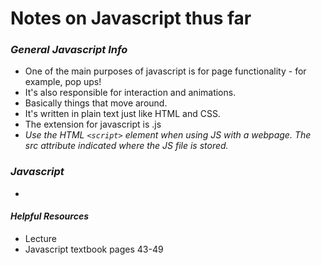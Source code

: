 # Notes on Javascript thus far

### ***General Javascript Info***

- One of the main purposes of javascript is for page functionality - for example, pop ups!
- It's also responsible for interaction and animations.
- Basically things that move around. 
- It's written in plain text just like HTML and CSS.
- The extension for javascript is .js
- *Use the HTML `<script>` element when using JS with a webpage. The src attribute indicated where the JS file is stored.*

### ***Javascript***

- 

#### ***Helpful Resources***
- Lecture
- Javascript textbook pages 43-49